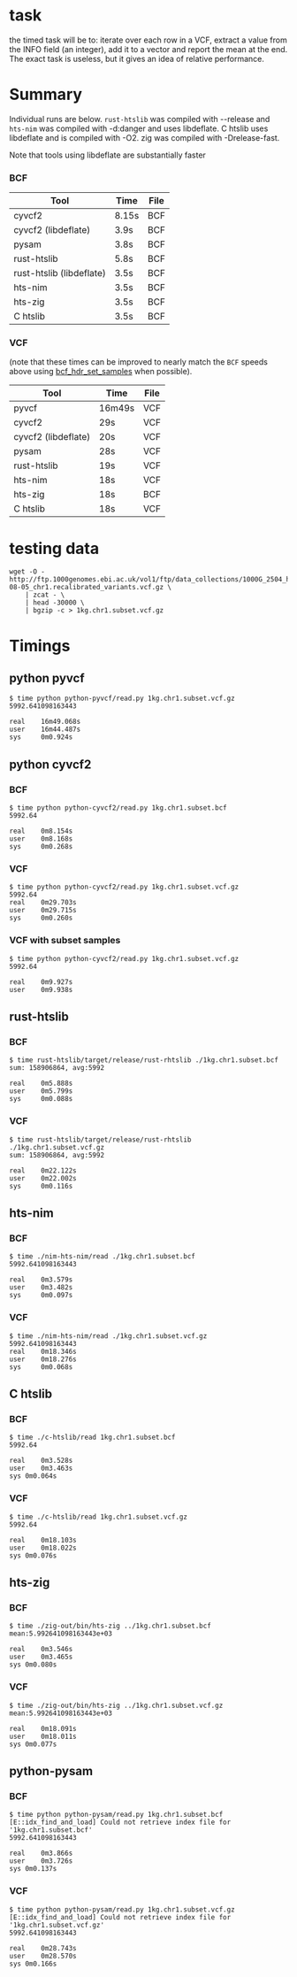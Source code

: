 
# task

the timed task will be to:
iterate over each row in a VCF, extract a value from the INFO field (an
integer), add it to a vector and report the mean at the end.
The exact task is useless, but it gives an idea of relative performance.

# Summary

Individual runs are below. `rust-htslib` was compiled with --release and `hts-nim` was compiled with -d:danger and uses libdeflate. C htslib uses libdeflate and is compiled with -O2.
zig was compiled with -Drelease-fast.

Note that tools using libdeflate are substantially faster 

### BCF

| Tool  | Time   | File |
|-------|--------|------|
| cyvcf2 | 8.15s | BCF  |
| cyvcf2 (libdeflate) | 3.9s | BCF  |
| pysam | 3.8s | BCF  |
| rust-htslib | 5.8s | BCF |
| rust-htslib (libdeflate) | 3.5s | BCF |
| hts-nim | 3.5s | BCF |
| hts-zig | 3.5s | BCF |
| C htslib | 3.5s | BCF |

### VCF

(note that these times can be improved to nearly match the `BCF` speeds above using [bcf_hdr_set_samples](https://github.com/samtools/htslib/blob/238fe32d8c7aa05d3ac75d2249c61d8e268be58f/htslib/vcf.h#L323-L345) when possible).

| Tool  | Time   | File |
|-------|--------|------|
| pyvcf | 16m49s | VCF  |
| cyvcf2 | 29s   | VCF  |
| cyvcf2 (libdeflate) | 20s   | VCF  |
| pysam | 28s   | VCF  |
| rust-htslib | 19s | VCF |
| hts-nim | 18s | VCF |
| hts-zig | 18s | BCF |
| C htslib | 18s | VCF |


# testing data

```
wget -O - http://ftp.1000genomes.ebi.ac.uk/vol1/ftp/data_collections/1000G_2504_high_coverage/working/20201028_3202_raw_GT_with_annot/20201028_CCDG_14151_B01_GRM_WGS_2020-08-05_chr1.recalibrated_variants.vcf.gz \
    | zcat - \
    | head -30000 \
    | bgzip -c > 1kg.chr1.subset.vcf.gz
```

# Timings

## python pyvcf

```
$ time python python-pyvcf/read.py 1kg.chr1.subset.vcf.gz 
5992.641098163443

real    16m49.068s
user    16m44.487s
sys     0m0.924s
```

## python cyvcf2


### BCF

```
$ time python python-cyvcf2/read.py 1kg.chr1.subset.bcf    
5992.64

real    0m8.154s
user    0m8.168s
sys     0m0.268s
```

### VCF

```
$ time python python-cyvcf2/read.py 1kg.chr1.subset.vcf.gz 
5992.64
real    0m29.703s
user    0m29.715s
sys     0m0.260s
```

### VCF with subset samples

```
$ time python python-cyvcf2/read.py 1kg.chr1.subset.vcf.gz 
5992.64

real    0m9.927s
user    0m9.938s
```

## rust-htslib


### BCF

```
$ time rust-htslib/target/release/rust-rhtslib ./1kg.chr1.subset.bcf    
sum: 158906864, avg:5992

real    0m5.888s
user    0m5.799s
sys     0m0.088s
```

### VCF
```
$ time rust-htslib/target/release/rust-rhtslib ./1kg.chr1.subset.vcf.gz 
sum: 158906864, avg:5992

real    0m22.122s
user    0m22.002s
sys     0m0.116s
```

## hts-nim

### BCF

```
$ time ./nim-hts-nim/read ./1kg.chr1.subset.bcf 
5992.641098163443

real    0m3.579s
user    0m3.482s
sys     0m0.097s
```

### VCF

```
$ time ./nim-hts-nim/read ./1kg.chr1.subset.vcf.gz 
5992.641098163443
real    0m18.346s
user    0m18.276s
sys     0m0.068s
```

## C htslib


### BCF

```
$ time ./c-htslib/read 1kg.chr1.subset.bcf 
5992.64

real	0m3.528s
user	0m3.463s
sys	0m0.064s
```

### VCF

```
$ time ./c-htslib/read 1kg.chr1.subset.vcf.gz 
5992.64

real	0m18.103s
user	0m18.022s
sys	0m0.076s
```

## hts-zig

### BCF

```
$ time ./zig-out/bin/hts-zig ../1kg.chr1.subset.bcf 
mean:5.992641098163443e+03

real	0m3.546s
user	0m3.465s
sys	0m0.080s
```

### VCF

```
$ time ./zig-out/bin/hts-zig ../1kg.chr1.subset.vcf.gz 
mean:5.992641098163443e+03

real	0m18.091s
user	0m18.011s
sys	0m0.077s
```

## python-pysam

### BCF

```
$ time python python-pysam/read.py 1kg.chr1.subset.bcf 
[E::idx_find_and_load] Could not retrieve index file for '1kg.chr1.subset.bcf'
5992.641098163443

real	0m3.866s
user	0m3.726s
sys	0m0.137s
```

### VCF

```
$ time python python-pysam/read.py 1kg.chr1.subset.vcf.gz 
[E::idx_find_and_load] Could not retrieve index file for '1kg.chr1.subset.vcf.gz'
5992.641098163443

real	0m28.743s
user	0m28.570s
sys	0m0.166s
```
